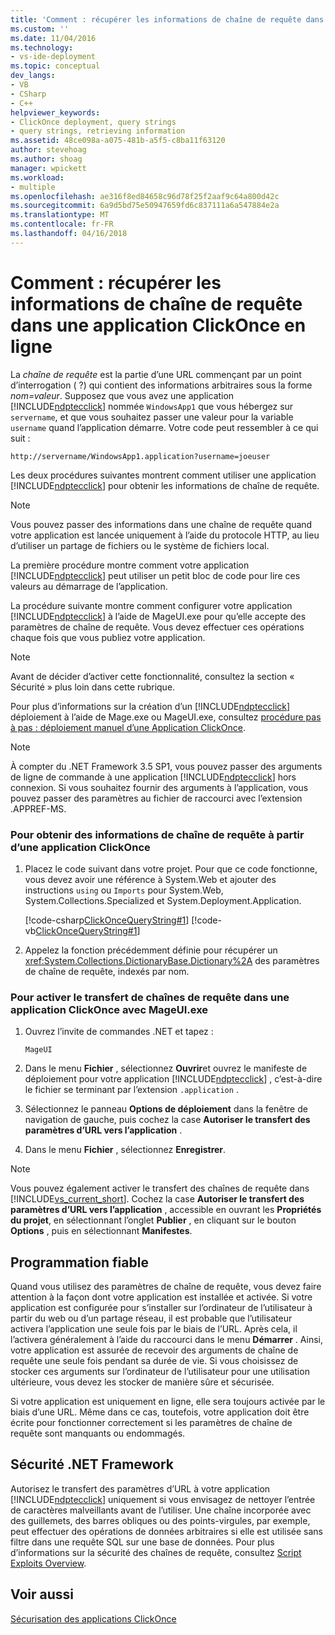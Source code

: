 ```yaml
---
title: 'Comment : récupérer les informations de chaîne de requête dans une Application ClickOnce en ligne | Documents Microsoft'
ms.custom: ''
ms.date: 11/04/2016
ms.technology:
- vs-ide-deployment
ms.topic: conceptual
dev_langs:
- VB
- CSharp
- C++
helpviewer_keywords:
- ClickOnce deployment, query strings
- query strings, retrieving information
ms.assetid: 48ce098a-a075-481b-a5f5-c8ba11f63120
author: stevehoag
ms.author: shoag
manager: wpickett
ms.workload:
- multiple
ms.openlocfilehash: ae316f8ed84658c96d78f25f2aaf9c64a800d42c
ms.sourcegitcommit: 6a9d5bd75e50947659fd6c837111a6a547884e2a
ms.translationtype: MT
ms.contentlocale: fr-FR
ms.lasthandoff: 04/16/2018
---
```

# <a name="how-to-retrieve-query-string-information-in-an-online-clickonce-application"></a>Comment : récupérer les informations de chaîne de requête dans une application ClickOnce en ligne
La *chaîne de requête* est la partie d’une URL commençant par un point d’interrogation ( ?) qui contient des informations arbitraires sous la forme *nom=valeur*. Supposez que vous avez une application [!INCLUDE[ndptecclick](../deployment/includes/ndptecclick_md.md)] nommée `WindowsApp1` que vous hébergez sur `servername`, et que vous souhaitez passer une valeur pour la variable `username` quand l’application démarre. Votre code peut ressembler à ce qui suit :  
  
 `http://servername/WindowsApp1.application?username=joeuser`  
  
 Les deux procédures suivantes montrent comment utiliser une application [!INCLUDE[ndptecclick](../deployment/includes/ndptecclick_md.md)] pour obtenir les informations de chaîne de requête.  
  
> [!NOTE]
>  Vous pouvez passer des informations dans une chaîne de requête quand votre application est lancée uniquement à l’aide du protocole HTTP, au lieu d’utiliser un partage de fichiers ou le système de fichiers local.  
  
 La première procédure montre comment votre application [!INCLUDE[ndptecclick](../deployment/includes/ndptecclick_md.md)] peut utiliser un petit bloc de code pour lire ces valeurs au démarrage de l’application.  
  
 La procédure suivante montre comment configurer votre application [!INCLUDE[ndptecclick](../deployment/includes/ndptecclick_md.md)] à l’aide de MageUI.exe pour qu’elle accepte des paramètres de chaîne de requête. Vous devez effectuer ces opérations chaque fois que vous publiez votre application.  
  
> [!NOTE]
>  Avant de décider d’activer cette fonctionnalité, consultez la section « Sécurité » plus loin dans cette rubrique.  
  
 Pour plus d’informations sur la création d’un [!INCLUDE[ndptecclick](../deployment/includes/ndptecclick_md.md)] déploiement à l’aide de Mage.exe ou MageUI.exe, consultez [procédure pas à pas : déploiement manuel d’une Application ClickOnce](../deployment/walkthrough-manually-deploying-a-clickonce-application.md).  
  
> [!NOTE]
>  À compter du .NET Framework 3.5 SP1, vous pouvez passer des arguments de ligne de commande à une application [!INCLUDE[ndptecclick](../deployment/includes/ndptecclick_md.md)] hors connexion. Si vous souhaitez fournir des arguments à l’application, vous pouvez passer des paramètres au fichier de raccourci avec l’extension .APPREF-MS.  
  
### <a name="to-obtain-query-string-information-from-a-clickonce-application"></a>Pour obtenir des informations de chaîne de requête à partir d’une application ClickOnce  
  
1.  Placez le code suivant dans votre projet. Pour que ce code fonctionne, vous devez avoir une référence à System.Web et ajouter des instructions `using` ou `Imports` pour System.Web, System.Collections.Specialized et System.Deployment.Application.  
  
     [!code-csharp[ClickOnceQueryString#1](../deployment/codesnippet/CSharp/how-to-retrieve-query-string-information-in-an-online-clickonce-application_1.cs)]
     [!code-vb[ClickOnceQueryString#1](../deployment/codesnippet/VisualBasic/how-to-retrieve-query-string-information-in-an-online-clickonce-application_1.vb)]  
  
2.  Appelez la fonction précédemment définie pour récupérer un <xref:System.Collections.DictionaryBase.Dictionary%2A> des paramètres de chaîne de requête, indexés par nom.  
  
### <a name="to-enable-query-string-passing-in-a-clickonce-application-with-mageuiexe"></a>Pour activer le transfert de chaînes de requête dans une application ClickOnce avec MageUI.exe  
  
1.  Ouvrez l’invite de commandes .NET et tapez :  
  
    ```  
    MageUI  
    ```  
  
2.  Dans le menu **Fichier** , sélectionnez **Ouvrir**et ouvrez le manifeste de déploiement pour votre application [!INCLUDE[ndptecclick](../deployment/includes/ndptecclick_md.md)] , c’est-à-dire le fichier se terminant par l’extension `.application` .  
  
3.  Sélectionnez le panneau **Options de déploiement** dans la fenêtre de navigation de gauche, puis cochez la case **Autoriser le transfert des paramètres d’URL vers l’application** .  
  
4.  Dans le menu **Fichier** , sélectionnez **Enregistrer**.  
  
> [!NOTE]
>  Vous pouvez également activer le transfert des chaînes de requête dans [!INCLUDE[vs_current_short](../code-quality/includes/vs_current_short_md.md)]. Cochez la case **Autoriser le transfert des paramètres d’URL vers l’application** , accessible en ouvrant les **Propriétés du projet**, en sélectionnant l’onglet **Publier** , en cliquant sur le bouton **Options** , puis en sélectionnant **Manifestes**.  
  
## <a name="robust-programming"></a>Programmation fiable  
 Quand vous utilisez des paramètres de chaîne de requête, vous devez faire attention à la façon dont votre application est installée et activée. Si votre application est configurée pour s’installer sur l’ordinateur de l’utilisateur à partir du web ou d’un partage réseau, il est probable que l’utilisateur activera l’application une seule fois par le biais de l’URL. Après cela, il l’activera généralement à l’aide du raccourci dans le menu **Démarrer** . Ainsi, votre application est assurée de recevoir des arguments de chaîne de requête une seule fois pendant sa durée de vie. Si vous choisissez de stocker ces arguments sur l’ordinateur de l’utilisateur pour une utilisation ultérieure, vous devez les stocker de manière sûre et sécurisée.  
  
 Si votre application est uniquement en ligne, elle sera toujours activée par le biais d’une URL. Même dans ce cas, toutefois, votre application doit être écrite pour fonctionner correctement si les paramètres de chaîne de requête sont manquants ou endommagés.  
  
## <a name="net-framework-security"></a>Sécurité .NET Framework  
 Autorisez le transfert des paramètres d’URL à votre application [!INCLUDE[ndptecclick](../deployment/includes/ndptecclick_md.md)] uniquement si vous envisagez de nettoyer l’entrée de caractères malveillants avant de l’utiliser. Une chaîne incorporée avec des guillemets, des barres obliques ou des points-virgules, par exemple, peut effectuer des opérations de données arbitraires si elle est utilisée sans filtre dans une requête SQL sur une base de données. Pour plus d’informations sur la sécurité des chaînes de requête, consultez [Script Exploits Overview](http://msdn.microsoft.com/Library/772c7312-211a-4eb3-8d6e-eec0aa1dcc07).  
  
## <a name="see-also"></a>Voir aussi  
 [Sécurisation des applications ClickOnce](../deployment/securing-clickonce-applications.md)